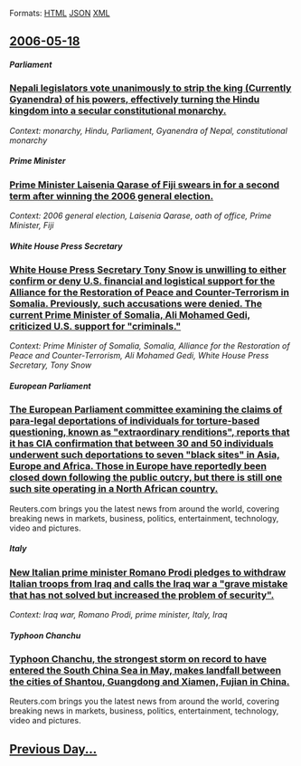 
Formats: [HTML](2006/05/18/index.html)  [JSON](2006/05/18/index.json)  [XML](2006/05/18/index.xml)  

## [2006-05-18](/news/2006/05/18/index.md)

##### Parliament
### [ Nepali legislators vote unanimously to strip the king (Currently Gyanendra) of his powers, effectively turning the Hindu kingdom into a secular constitutional monarchy. ](/news/2006/05/18/nepali-legislators-vote-unanimously-to-strip-the-king-currently-gyanendra-of-his-powers-effectively-turning-the-hindu-kingdom-into-a-sec.md)
_Context: monarchy, Hindu, Parliament, Gyanendra of Nepal, constitutional monarchy_

##### Prime Minister
### [ Prime Minister Laisenia Qarase of Fiji swears in for a second term after winning the 2006 general election. ](/news/2006/05/18/prime-minister-laisenia-qarase-of-fiji-swears-in-for-a-second-term-after-winning-the-2006-general-election.md)
_Context: 2006 general election, Laisenia Qarase, oath of office, Prime Minister, Fiji_

##### White House Press Secretary
### [ White House Press Secretary Tony Snow is unwilling to either confirm or deny U.S. financial and logistical support for the Alliance for the Restoration of Peace and Counter-Terrorism in Somalia. Previously, such accusations were denied. The current Prime Minister of Somalia, Ali Mohamed Gedi, criticized U.S. support for "criminals." ](/news/2006/05/18/white-house-press-secretary-tony-snow-is-unwilling-to-either-confirm-or-deny-u-s-financial-and-logistical-support-for-the-alliance-for-the.md)
_Context: Prime Minister of Somalia, Somalia, Alliance for the Restoration of Peace and Counter-Terrorism, Ali Mohamed Gedi, White House Press Secretary, Tony Snow_

##### European Parliament
### [ The European Parliament committee examining the claims of para-legal deportations of individuals for torture-based questioning, known as "extraordinary renditions", reports that it has CIA confirmation that between 30 and 50 individuals underwent such deportations to seven "black sites" in Asia, Europe and Africa. Those in Europe have reportedly been closed down following the public outcry, but there is still one such site operating in a North African country. ](/news/2006/05/18/the-european-parliament-committee-examining-the-claims-of-para-legal-deportations-of-individuals-for-torture-based-questioning-known-as-e.md)
Reuters.com brings you the latest news from around the world, covering breaking news in markets, business, politics, entertainment, technology, video and pictures.

##### Italy
### [ New Italian prime minister Romano Prodi pledges to withdraw Italian troops from Iraq and calls the Iraq war a "grave mistake that has not solved but increased the problem of security". ](/news/2006/05/18/new-italian-prime-minister-romano-prodi-pledges-to-withdraw-italian-troops-from-iraq-and-calls-the-iraq-war-a-grave-mistake-that-has-not-s.md)
_Context: Iraq war, Romano Prodi, prime minister, Italy, Iraq_

##### Typhoon Chanchu
### [ Typhoon Chanchu, the strongest storm on record to have entered the South China Sea in May, makes landfall between the cities of Shantou, Guangdong and Xiamen, Fujian in China. ](/news/2006/05/18/typhoon-chanchu-the-strongest-storm-on-record-to-have-entered-the-south-china-sea-in-may-makes-landfall-between-the-cities-of-shantou-gu.md)
Reuters.com brings you the latest news from around the world, covering breaking news in markets, business, politics, entertainment, technology, video and pictures.

## [Previous Day...](/news/2006/05/17/index.md)

